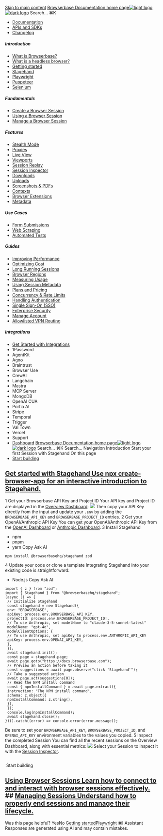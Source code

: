[Skip to main content](#content-area)
[Browserbase Documentation home page![light logo](https://mintcdn.com/browserbase/lUkHCCQ3HJMpCnfp/logo/light.svg?fit=max&auto=format&n=lUkHCCQ3HJMpCnfp&q=85&s=0f99c87492a4fb0e9bfc45075a78c64f)![dark logo](https://mintcdn.com/browserbase/lUkHCCQ3HJMpCnfp/logo/dark.svg?fit=max&auto=format&n=lUkHCCQ3HJMpCnfp&q=85&s=645b212b9cbee8bebf84f318c2baaac0)](https://www.browserbase.com)
Search...
⌘K
 * [Documentation](/introduction/what-is-browserbase)
 * [APIs and SDKs](/reference/introduction)
 * [Changelog](https://www.browserbase.com/changelog)
##### Introduction
 * [What is Browserbase?](/introduction/what-is-browserbase)
 * [What is a headless browser?](/introduction/what-is-headless-browser)
 * [Getting started](/introduction/getting-started)
 * [Stagehand](/introduction/stagehand)
 * [Playwright](/introduction/playwright)
 * [Puppeteer](/introduction/puppeteer)
 * [Selenium](/introduction/selenium)
##### Fundamentals
 * [Create a Browser Session](/fundamentals/create-browser-session)
 * [Using a Browser Session](/fundamentals/using-browser-session)
 * [Manage a Browser Session](/fundamentals/manage-browser-session)
##### Features
 * [Stealth Mode](/features/stealth-mode)
 * [Proxies](/features/proxies)
 * [Live View](/features/session-live-view)
 * [Viewports](/features/viewports)
 * [Session Replay](/features/session-replay)
 * [Session Inspector](/features/session-inspector)
 * [Downloads](/features/downloads)
 * [Uploads](/features/uploads)
 * [Screenshots & PDFs](/features/screenshots)
 * [Contexts](/features/contexts)
 * [Browser Extensions](/features/browser-extensions)
 * [Metadata](/features/session-metadata)
##### Use Cases
 * [Form Submissions](/use-cases/automating-form-submissions)
 * [Web Scraping](/use-cases/scraping-website)
 * [Automated Tests](/use-cases/building-automated-tests)
##### Guides
 * [Improving Performance](/guides/speed-optimization)
 * [Optimizing Cost](/guides/cost-optimization)
 * [Long Running Sessions](/guides/long-running-sessions)
 * [Browser Regions](/guides/multi-region)
 * [Measuring Usage](/guides/measuring-usage)
 * [Using Session Metadata](/guides/using-session-metadata)
 * [Plans and Pricing](/guides/plans-and-pricing)
 * [Concurrency & Rate Limits](/guides/concurrency-rate-limits)
 * [Handling Authentication](/guides/authentication)
 * [Single Sign-On (SSO)](/guides/sso-setup)
 * [Enterprise Security](/guides/security)
 * [Manage Account](/guides/manage-account)
 * [Allowlisted VPN Routing](/guides/vpn)
##### Integrations
 * [Get Started with Integrations](/integrations/get-started)
 * 1Password
 * AgentKit
 * Agno
 * Braintrust
 * Browser Use
 * CrewAI
 * Langchain
 * Mastra
 * MCP Server
 * MongoDB
 * OpenAI CUA
 * Portia AI
 * Stripe
 * Temporal
 * Trigger
 * Val Town
 * Vercel
 * Support
 * [Dashboard](https://www.browserbase.com/overview)
[Browserbase Documentation home page![light logo](https://mintcdn.com/browserbase/lUkHCCQ3HJMpCnfp/logo/light.svg?fit=max&auto=format&n=lUkHCCQ3HJMpCnfp&q=85&s=0f99c87492a4fb0e9bfc45075a78c64f)![dark logo](https://mintcdn.com/browserbase/lUkHCCQ3HJMpCnfp/logo/dark.svg?fit=max&auto=format&n=lUkHCCQ3HJMpCnfp&q=85&s=645b212b9cbee8bebf84f318c2baaac0)](https://www.browserbase.com)
Search...
⌘K
Search...
Navigation
Introduction
Start your first Session with Stagehand
On this page
 * [Start building](#start-building)
## [Get started with Stagehand Use npx create-browser-app for an interactive introduction to Stagehand. ](https://docs.stagehand.dev/get_started/quickstart)
1
Get your Browserbase API Key and Project ID
Your API key and Project ID are displayed in the [Overview Dashboard](https://www.browserbase.com/overview):
![](https://mintcdn.com/browserbase/m1Ny8qOvNHvtrY7y/images/quickstart/api-key.png?fit=max&auto=format&n=m1Ny8qOvNHvtrY7y&q=85&s=b9a4d1261a99b7160d615f1d2ee7a6c9)
Then copy your API Key directly from the input and update your `.env` by adding the `BROWSERBASE_API_KEY` and `BROWSERBASE_PROJECT_ID` entries.
2
Get your OpenAI/Anthropic API Key
You can get your OpenAI/Anthropic API Key from the [OpenAI Dashboard](https://platform.openai.com/api-keys) or [Anthropic Dashboard](https://console.anthropic.com/settings/keys).
3
Install Stagehand
 * npm
 * pnpm
 * yarn
Copy
Ask AI
```
npm install @browserbasehq/stagehand zod
```
4
Update your code or clone a template
Integrating Stagehand into your existing code is straightforward:
 * Node.js
Copy
Ask AI
```
import { z } from "zod";
import { Stagehand } from "@browserbasehq/stagehand";
(async () => {
 // Initialize Stagehand
 const stagehand = new Stagehand({
 env: "BROWSERBASE",
 apiKey: process.env.BROWSERBASE_API_KEY,
 projectId: process.env.BROWSERBASE_PROJECT_ID!,
 // To use Anthropic, set modelName to "claude-3-5-sonnet-latest"
 modelName: "gpt-4o",
 modelClientOptions: {
 // To use Anthropic, set apiKey to process.env.ANTHROPIC_API_KEY
 apiKey: process.env.OPENAI_API_KEY,
 },
 });
 await stagehand.init();
 const page = stagehand.page;
 await page.goto("https://docs.browserbase.com");
 // Preview an action before taking it
 const suggestions = await page.observe("click 'Stagehand'");
 // Take a suggested action
 await page.act(suggestions[0]);
 // Read the NPM install command
 const { npmInstallCommand } = await page.extract({
 instruction: "The NPM install command",
 schema: z.object({
 npmInstallCommand: z.string(),
 }),
 });
 console.log(npmInstallCommand);
 await stagehand.close();
})().catch((error) => console.error(error.message));
```
Be sure to set your `BROWSERBASE_API_KEY`, `BROWSERBASE_PROJECT_ID`, and `OPENAI_API_KEY` environment variables to the values you copied.
5
Inspect the completed Session
You can find all the recent sessions on the Overview Dashboard, along with essential metrics:
![](https://mintcdn.com/browserbase/m1Ny8qOvNHvtrY7y/images/quickstart/dashboard.png?fit=max&auto=format&n=m1Ny8qOvNHvtrY7y&q=85&s=2cec5885604d820cc307539e258e6fa6)
Select your Session to inspect it with the [Session Inspector](/features/session-inspector).
## 
[​](#start-building)
Start building
## [Using Browser Sessions Learn how to connect to and interact with browser sessions effectively. ](/fundamentals/using-browser-session)## [Managing Sessions Understand how to properly end sessions and manage their lifecycle. ](/fundamentals/manage-browser-session)
Was this page helpful?
YesNo
[Getting started](/introduction/getting-started)[Playwright](/introduction/playwright)
⌘I
Assistant
Responses are generated using AI and may contain mistakes.